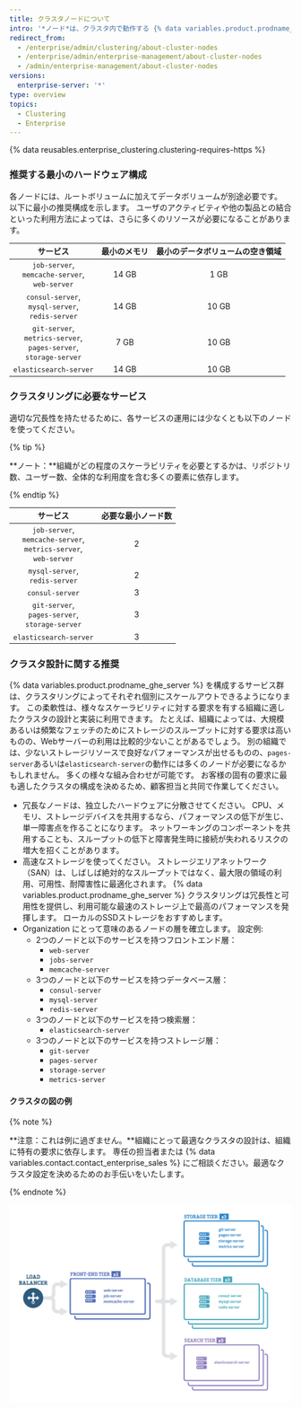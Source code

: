 ```yaml
---
title: クラスタノードについて
intro: '*ノード*は、クラスタ内で動作する {% data variables.product.prodname_ghe_server %} インスタンスです。 ぞれぞれのノードは、クラスターに提供される (最終的にはユーザーに提供される) 一連のサービスを実行します。'
redirect_from:
  - /enterprise/admin/clustering/about-cluster-nodes
  - /enterprise/admin/enterprise-management/about-cluster-nodes
  - /admin/enterprise-management/about-cluster-nodes
versions:
  enterprise-server: '*'
type: overview
topics:
  - Clustering
  - Enterprise
---
```


{% data reusables.enterprise_clustering.clustering-requires-https %}

### 推奨する最小のハードウェア構成
各ノードには、ルートボリュームに加えてデータボリュームが別途必要です。 以下に最小の推奨構成を示します。 ユーザのアクティビティや他の製品との結合といった利用方法によっては、さらに多くのリソースが必要になることがあります。

|                                              サービス                                              | 最小のメモリ | 最小のデータボリュームの空き領域 |
|:----------------------------------------------------------------------------------------------:|:------:|:----------------:|
|               `job-server`,<br/>`memcache-server`,<br/>`web-server`                | 14 GB  |       1 GB       |
|              `consul-server`,<br/>`mysql-server`,<br/>`redis-server`               | 14 GB  |      10 GB       |
| `git-server`,<br/>`metrics-server`,<br/>`pages-server`,<br/>`storage-server` |  7 GB  |      10 GB       |
|                                     `elasticsearch-server`                                     | 14 GB  |      10 GB       |

### クラスタリングに必要なサービス
適切な冗長性を持たせるために、各サービスの運用には少なくとも以下のノードを使ってください。

{% tip %}

**ノート：**組織がどの程度のスケーラビリティを必要とするかは、リポジトリ数、ユーザー数、全体的な利用度を含む多くの要素に依存します。

{% endtip %}

|                                             サービス                                              | 必要な最小ノード数 |
|:---------------------------------------------------------------------------------------------:|:---------:|
| `job-server`,<br/>`memcache-server`,<br/>`metrics-server`,<br/>`web-server` |     2     |
|                           `mysql-server`,<br/>`redis-server`                            |     2     |
|                                        `consul-server`                                        |     3     |
|              `git-server`,<br/>`pages-server`,<br/>`storage-server`               |     3     |
|                                    `elasticsearch-server`                                     |     3     |

### クラスタ設計に関する推奨

{% data variables.product.prodname_ghe_server %} を構成するサービス群は、クラスタリングによってそれぞれ個別にスケールアウトできるようになります。 この柔軟性は、様々なスケーラビリティに対する要求を有する組織に適したクラスタの設計と実装に利用できます。 たとえば、組織によっては、大規模あるいは頻繁なフェッチのためにストレージのスループットに対する要求は高いものの、Webサーバーの利用は比較的少ないことがあるでしょう。 別の組織では、少ないストレージリソースで良好なパフォーマンスが出せるものの、`pages-server`あるいは`elasticsearch-server`の動作には多くのノードが必要になるかもしれません。 多くの様々な組み合わせが可能です。 お客様の固有の要求に最も適したクラスタの構成を決めるため、顧客担当と共同で作業してください。

- 冗長なノードは、独立したハードウェアに分散させてください。 CPU、メモリ、ストレージデバイスを共用するなら、パフォーマンスの低下が生じ、単一障害点を作ることになります。 ネットワーキングのコンポーネントを共用することも、スループットの低下と障害発生時に接続が失われるリスクの増大を招くことがあります。
- 高速なストレージを使ってください。 ストレージエリアネットワーク（SAN）は、しばしば絶対的なスループットではなく、最大限の領域の利用、可用性、耐障害性に最適化されます。 {% data variables.product.prodname_ghe_server %} クラスタリングは冗長性と可用性を提供し、利用可能な最速のストレージ上で最高のパフォーマンスを発揮します。 ローカルのSSDストレージをおすすめします。
- Organization にとって意味のあるノードの層を確立します。 設定例:
  - 2つのノードと以下のサービスを持つフロントエンド層：
    - `web-server`
    - `jobs-server`
    - `memcache-server`
  - 3つのノードと以下のサービスを持つデータベース層：
    - `consul-server`
    - `mysql-server`
    - `redis-server`
  - 3つのノードと以下のサービスを持つ検索層：
    - `elasticsearch-server`
  - 3つのノードと以下のサービスを持つストレージ層：
    - `git-server`
    - `pages-server`
    - `storage-server`
    - `metrics-server`

#### クラスタの図の例
{% note %}

**注意：これは例に過ぎません。**組織にとって最適なクラスタの設計は、組織に特有の要求に依存します。 専任の担当者または {% data variables.contact.contact_enterprise_sales %} にご相談ください。最適なクラスタ設定を決めるためのお手伝いをいたします。

{% endnote %}

<img src="/assets/images/enterprise/cluster/cluster-diagram.png" alt="クラスタの例" style="width: 800px;border:0" />
